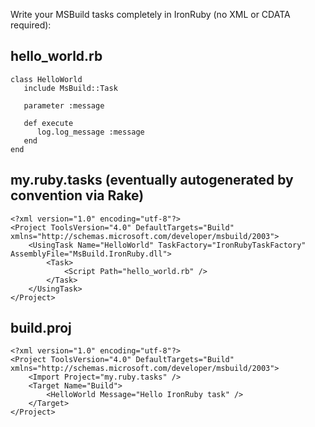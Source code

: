 Write your MSBuild tasks completely in IronRuby (no XML or CDATA required):

hello_world.rb
---------------------------------
    class HelloWorld
       include MsBuild::Task

       parameter :message

       def execute
          log.log_message :message
       end
    end

my.ruby.tasks (eventually autogenerated by convention via Rake)
----------------------------------
    <?xml version="1.0" encoding="utf-8"?>
    <Project ToolsVersion="4.0" DefaultTargets="Build" xmlns="http://schemas.microsoft.com/developer/msbuild/2003">
        <UsingTask Name="HelloWorld" TaskFactory="IronRubyTaskFactory" AssemblyFile="MsBuild.IronRuby.dll">
            <Task>
                <Script Path="hello_world.rb" />
            </Task>
        </UsingTask>
    </Project>

build.proj
----------------------------------
    <?xml version="1.0" encoding="utf-8"?>
    <Project ToolsVersion="4.0" DefaultTargets="Build" xmlns="http://schemas.microsoft.com/developer/msbuild/2003">
        <Import Project="my.ruby.tasks" />
        <Target Name="Build">
            <HelloWorld Message="Hello IronRuby task" />
        </Target>
    </Project>

